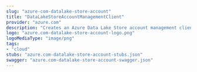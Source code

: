 ```yaml
---
slug: "azure-com-datalake-store-account"
title: "DataLakeStoreAccountManagementClient"
provider: "azure.com"
description: "Creates an Azure Data Lake Store account management client."
logo: "azure.com-datalake-store-account-logo.png"
logoMediaType: "image/png"
tags:
- "cloud"
stubs: "azure.com-datalake-store-account-stubs.json"
swagger: "azure.com-datalake-store-account-swagger.json"
---
```

